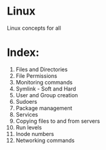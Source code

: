 # Linux
Linux concepts for all

# Index:

1. Files and Directories
2. File Permissions
3. Monitoring commands
4. Symlink - Soft and Hard
5. User and Group creation
6. Sudoers
7. Package management
8. Services
9. Copying files to and from servers
10. Run levels
11. Inode numbers
12. Networking commands
